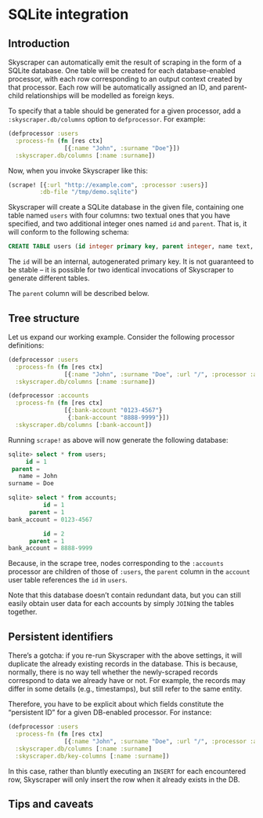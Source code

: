 # SQLite integration

## Introduction

Skyscraper can automatically emit the result of scraping in the form of a SQLite database.  One table will be created for each database-enabled processor, with each row corresponding to an output context created by that processor. Each row will be automatically assigned an ID, and parent-child relationships will be modelled as foreign keys.

To specify that a table should be generated for a given processor, add a `:skyscraper.db/columns` option to `defprocessor`. For example:

```clojure
(defprocessor :users
  :process-fn (fn [res ctx]
                [{:name "John", :surname "Doe"}])
  :skyscraper.db/columns [:name :surname])
```

Now, when you invoke Skyscraper like this:

```clojure
(scrape! [{:url "http://example.com", :processor :users}]
         :db-file "/tmp/demo.sqlite")
```

Skyscraper will create a SQLite database in the given file, containing one table named `users` with four columns: two textual ones that you have specified, and two additional integer ones named `id` and `parent`. That is, it will conform to the following schema:

```sql
CREATE TABLE users (id integer primary key, parent integer, name text, surname text);
```

The `id` will be an internal, autogenerated primary key. It is not guaranteed to be stable – it is possible for two identical invocations of Skyscraper to generate different tables.

The `parent` column will be described below.

## Tree structure

Let us expand our working example. Consider the following processor definitions:

```clojure
(defprocessor :users
  :process-fn (fn [res ctx]
                [{:name "John", :surname "Doe", :url "/", :processor :accounts}])
  :skyscraper.db/columns [:name :surname])

(defprocessor :accounts
  :process-fn (fn [res ctx]
                [{:bank-account "0123-4567"}
                 {:bank-account "8888-9999"}])
  :skyscraper.db/columns [:bank-account])
```

Running `scrape!` as above will now generate the following database:

```sql
sqlite> select * from users;
     id = 1
 parent =
   name = John
surname = Doe

sqlite> select * from accounts;
          id = 1
      parent = 1
bank_account = 0123-4567

          id = 2
      parent = 1
bank_account = 8888-9999
```

Because, in the scrape tree, nodes corresponding to the `:accounts` processor are children of those of `:users`, the `parent` column in the `account` user table references the `id` in `users`.

Note that this database doesn’t contain redundant data, but you can still easily obtain user data for each accounts by simply `JOIN`ing the tables together.

## Persistent identifiers

There’s a gotcha: if you re-run Skyscraper with the above settings, it will duplicate the already existing records in the database. This is because, normally, there is no way tell whether the newly-scraped records correspond to data we already have or not. For example, the records may differ in some details (e.g., timestamps), but still refer to the same entity.

Therefore, you have to be explicit about which fields constitute the “persistent ID” for a given DB-enabled processor. For instance:

```clojure
(defprocessor :users
  :process-fn (fn [res ctx]
                [{:name "John", :surname "Doe", :url "/", :processor :accounts}])
  :skyscraper.db/columns [:name :surname]
  :skyscraper.db/key-columns [:name :surname])
```

In this case, rather than bluntly executing an `INSERT` for each encountered row, Skyscraper will only insert the row when it already exists in the DB.

## Tips and caveats
